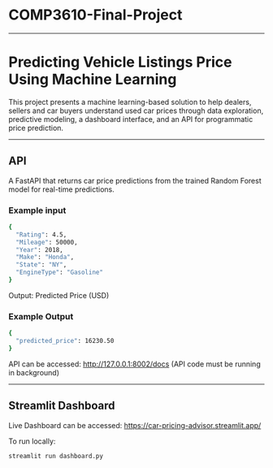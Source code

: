 # COMP3610-Final-Project

---

# Predicting Vehicle Listings Price Using Machine Learning

This project presents a machine learning-based solution to help dealers, sellers and car buyers understand used car prices through data exploration, predictive modeling, a dashboard interface, and an API for programmatic price prediction.

---

## API
A FastAPI that returns car price predictions from the trained Random Forest model for real-time predictions.

### Example input
```bash
{
  "Rating": 4.5,
  "Mileage": 50000,
  "Year": 2018,
  "Make": "Honda",
  "State": "NY",
  "EngineType": "Gasoline"
}
```

Output: Predicted Price (USD)

### Example Output
```bash
{
  "predicted_price": 16230.50
}
```

API can be accessed: http://127.0.0.1:8002/docs (API code must be running in background)

---

## Streamlit Dashboard

Live Dashboard can be accessed: https://car-pricing-advisor.streamlit.app/

To run locally:

```bash
streamlit run dashboard.py
